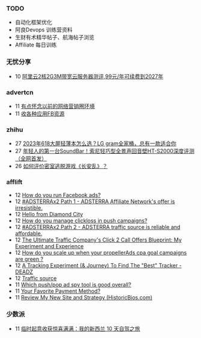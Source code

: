 ### TODO
-  自动化框架优化
-  阿良Devops 训练营资料
-  生财有术精华帖子、航海帖子浏览
-  Affiliate 每日训练

### 无忧分享
<!-- ruyo:START -->
-  10 [阿里云2核2G3M带宽云服务器测评,99元/年可续费到2027年](https://51.ruyo.net/18532.html)<!-- ruyo:END -->

### advertcn
<!-- advertcn:START -->
-  11 [有点怀念以前的网络营销圈环境](https://www.advertcn.com/forum.php?mod=viewthread&tid=112892)
-  11 [收各种应用FB资源](https://www.advertcn.com/forum.php?mod=viewthread&tid=112890)<!-- advertcn:END -->

### zhihu
<!-- zhihu:START -->
-  27 [2023年618大屏轻薄本怎么选？LG gram全家桶，总有一款适合你](http://zhuanlan.zhihu.com/p/632641888?utm_campaign=rss&utm_medium=rss&utm_source=rss&utm_content=title)
-  27 [年轻人的第一台SoundBar！索尼轻巧型全景声回音壁HT-S2000深度评测（全网首发）](http://zhuanlan.zhihu.com/p/630990296?utm_campaign=rss&utm_medium=rss&utm_source=rss&utm_content=title)
-  26 [如何评价密室逃脱游戏《长安乱》？](http://www.zhihu.com/question/563950552/answer/3045961312?utm_campaign=rss&utm_medium=rss&utm_source=rss&utm_content=title)<!-- zhihu:END -->

### afflift
<!-- afflift:START -->
-  12 [How do you run Facebook ads?](https://afflift.com/f/threads/how-do-you-run-facebook-ads.12003/)
-  12 [#ADSTERRAx2 Path 1 - ADSTERRA Affiliate Network&#39;s offer is irresistible.](https://afflift.com/f/threads/adsterrax2-path-1-adsterra-affiliate-networks-offer-is-irresistible.11985/)
-  12 [Hello from Diamond City](https://afflift.com/f/threads/hello-from-diamond-city.11998/)
-  12 [How do you manage clickloss in push campaigns?](https://afflift.com/f/threads/how-do-you-manage-clickloss-in-push-campaigns.11982/)
-  12 [#ADSTERRAx2 Path 2 - ADSTERRA traffic source is reliable and affordable.](https://afflift.com/f/threads/adsterrax2-path-2-adsterra-traffic-source-is-reliable-and-affordable.11986/)
-  12 [The Ultimate Traffic Company&#39;s Click 2 Call Offers Blueprint: My Experiment and Experience](https://afflift.com/f/threads/the-ultimate-traffic-companys-click-2-call-offers-blueprint-my-experiment-and-experience.11745/)
-  12 [How do you scale up when your propellerAds cpa goal campaigns are green ?](https://afflift.com/f/threads/how-do-you-scale-up-when-your-propellerads-cpa-goal-campaigns-are-green.12008/)
-  12 [A Tracking Experiment &lpar;&amp; Journey&rpar; To Find The &quot;Best&quot; Tracker - DEADZ](https://afflift.com/f/threads/a-tracking-experiment-journey-to-find-the-best-tracker-deadz.1698/)
-  12 [Traffic source](https://afflift.com/f/threads/traffic-source.12009/)
-  11 [Which push/pop ad spy tool is good overall?](https://afflift.com/f/threads/which-push-pop-ad-spy-tool-is-good-overall.12007/)
-  11 [Your Favorite Payment Method?](https://afflift.com/f/threads/your-favorite-payment-method.11987/)
-  11 [Review My New Site and Strategy &lpar;HistoricBios.com&rpar;](https://afflift.com/f/threads/review-my-new-site-and-strategy-historicbios-com.9378/)<!-- afflift:END -->

### 少数派
<!-- sspai:START -->
-  11 [临时起意收获惊喜满满：我的新西兰 10 天自驾之旅](https://sspai.com/post/84239)<!-- sspai:END -->
